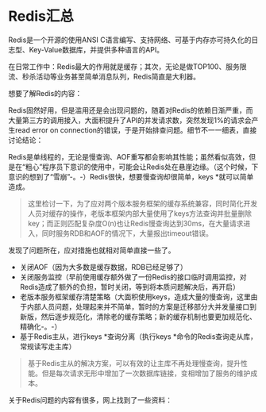 # Redis汇总

Redis是一个开源的使用ANSI C语言编写、支持网络、可基于内存亦可持久化的日志型、Key-Value数据库，并提供多种语言的API。

在日常工作中：Redis最大的作用就是缓存；其次，无论是做TOP100、服务限流、秒杀活动等业务甚至简单消息队列，Redis简直是大利器。

想要了解Redis的内容：

[1]: https://redis.io/	"Redis官网"
[2]: https://redis.io/commands	"Redis命令（API）"
[3]: http://try.redis.io/	"Redis在线体验"
[4]: https://github.com/antirez/redis	"Redis源码"

Redis固然好用，但是滥用还是会出现问题的，随着对Redis的依赖日渐严重，而大量第三方的调用接入，大面积提升了API的并发请求数，突然发现1%的请求会产生read error on connection的错误，于是开始排查问题。细节不一一细表，直接讨论结论：

Redis是单线程的，无论是慢查询、AOF重写都会影响其性能；虽然看似高效，但是在“粗心”程序员下意识的使用中，可能会让Redis处在悬崖边缘。（这个时候，下意识的想到了“雪崩”-。-）Redis很快，想要慢查询却很简单，keys *就可以简单造成。

> 这里检讨一下，为了应对两个版本服务框架的缓存系统兼容，同时简化开发人员对缓存的操作，老版本框架内部大量使用了keys方法查询并批量删除key；而正则匹配复杂度O(n)也让Redis慢查询达到30ms，在大量请求进入，同时服务RDB和AOF的情况下，大量报出timeout错误。

发现了问题所在，应对措施也就相对简单直接一些了。

* 关闭AOF（因为大多数是缓存数据，RDB已经足够了）
* 关闭服务监控（早前使用缓存额外做了一份Redis的接口临时调用监控，对Redis造成了额外的负担，暂时关闭，等到将本质问题解决后，再开启）
* 老版本服务框架缓存清楚策略（大面积使用keys，造成大量的慢查询，这里由于内部人员问题，处理起来并不简单，暂时的方案是迁移部分大并发量接口到新版，然后逐步规范化，清除老的缓存策略；新的缓存机制也要更加规范化、精确化-。-）
* 基于Redis主从，进行keys \*查询分离（执行keys \*命令的Redis查询走从库，常规读写走主库）

> 基于Redis主从的解决方案，可以有效的让主库不再处理慢查询，提升性能。但是每次请求无形中增加了一次数据库链接，变相增加了服务的维护成本。

关于Redis问题的内容有很多，网上找到了一些资料：

[1]: https://www.oschina.net/translate/redis-latency-problems-troubleshooting?lang=chs	"redis延迟问题排查"
[2]: http://carlosfu.iteye.com/blog/2254154	"美团在Redis上踩过的一些坑"
[3]: https://www.cnblogs.com/me115/p/5032177.html	"Redis延时问题分析及应对"
[4]: https://blog.csdn.net/moxiaomomo/article/details/21368945	"Redis 3.0源码目录"
[5]: https://www.cnblogs.com/mushroom/p/4738170.html	"Redis性能问题排查解决手册"
[6]: https://www.cnblogs.com/chimeiwangliang/p/7776968.html	"Redis慢查询"
[7]: https://www.cnblogs.com/SailorXiao/p/5808871.html	"Redis SlowLog"

